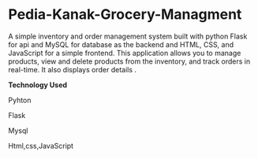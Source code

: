 # Pedia-Kanak-Grocery-Managment
A simple inventory and order management system built with python Flask for api and MySQL for database as the backend and HTML, CSS, and JavaScript for a simple frontend. This application allows you to manage products, view and delete products from the inventory, and track orders in real-time. It also displays order details .


**Technology Used**

Pyhton

Flask

Mysql

Html,css,JavaScript

